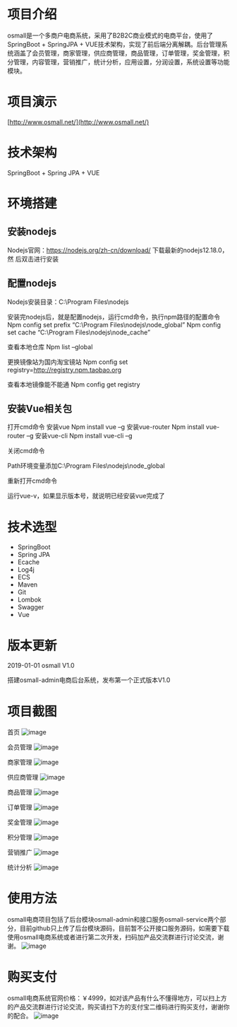 
# 项目介绍

osmall是一个多商户电商系统，采用了B2B2C商业模式的电商平台，使用了SpringBoot + SpringJPA + VUE技术架构，实现了前后端分离解耦。后台管理系统涵盖了会员管理，商家管理，供应商管理，商品管理，订单管理，奖金管理，积分管理，内容管理，营销推广，统计分析，应用设置，分润设置，系统设置等功能模块。

# 项目演示
[http://www.osmall.net/](http://www.osmall.net/)


# 技术架构
SpringBoot + Spring JPA + VUE 


# 环境搭建
## 安装nodejs
Nodejs官网：https://nodejs.org/zh-cn/download/ 下载最新的nodejs12.18.0，然
后双击进行安装

## 配置nodejs
Nodejs安装目录：C:\Program Files\nodejs

安装完nodejs后，就是配置nodejs，运行cmd命令，执行npm路径的配置命令
Npm config set prefix “C:\Program Files\nodejs\node_global”
Npm config set cache “C:\Program Files\nodejs\node_cache”

查看本地仓库
Npm list –global

更换镜像站为国内淘宝镜站
Npm config set registry=http://registry.npm.taobao.org

查看本地镜像能不能通
Npm config get registry

## 安装Vue相关包
打开cmd命令
安装vue
Npm install vue –g 
安装vue-router
Npm install vue-router –g
安装vue-cli
Npm install vue-cli –g

关闭cmd命令

Path环境变量添加C:\Program Files\nodejs\node_global

重新打开cmd命令

运行vue-v，如果显示版本号，就说明已经安装vue完成了


# 技术选型

- SpringBoot 	
- Spring JPA 	
- Ecache	    
- Log4j	        
- ECS	        
- Maven	        
- Git	        
- Lombok	    
- Swagger	    
- Vue	        

# 版本更新

2019-01-01  osmall V1.0

搭建osmall-admin电商后台系统，发布第一个正式版本V1.0


# 项目截图

首页
![image](https://github.com/ittws/osmall-admin/img_storge/2020-06-16T13-22-39.582Z.png)

会员管理
![image](https://github.com/ittws/osmall-admin/img_storge/2020-06-16T13-19-55.051Z.png)

商家管理
![image](https://github.com/ittws/osmall-admin/img_storge/2020-06-16T13-20-09.152Z.png)

供应商管理
![image](https://github.com/ittws/osmall-admin/img_storge/2020-06-16T13-20-30.053Z.png)

商品管理
![image](https://github.com/ittws/osmall-admin/img_storge/2020-06-16T13-20-45.891Z.png)

订单管理
![image](https://github.com/ittws/osmall-admin/img_storge/2020-06-16T13-20-58.484Z.png)

奖金管理
![image](https://github.com/ittws/osmall-admin/img_storge/2020-06-16T13-21-10.702Z.png)

积分管理
![image](https://github.com/ittws/osmall-admin/img_storge/2020-06-16T13-21-25.437Z.png)

营销推广
![image](https://github.com/ittws/osmall-admin/img_storge/2020-06-16T13-21-59.976Z.png)

统计分析
![image](https://github.com/ittws/osmall-admin/img_storge/2020-06-16T13-22-12.257Z.png)

# 使用方法
osmall电商项目包括了后台模块osmall-admin和接口服务osmall-service两个部分，目前github只上传了后台模块源码，目前暂不公开接口服务源码，如需要下载使用osmall电商系统或者进行第二次开发，扫码加产品交流群进行讨论交流，谢谢。
![image](https://github.com/ittws/osmall-admin/img_storge/IMG_20200617_154028.png)

# 购买支付
osmall电商系统官网价格：￥4999，如对该产品有什么不懂得地方，可以扫上方的产品交流群进行讨论交流，购买请扫下方的支付宝二维码进行购买支付，谢谢你的配合。
![image](https://github.com/ittws/osmall-admin/img_storge/IMG_20200617_154029.jpg)



